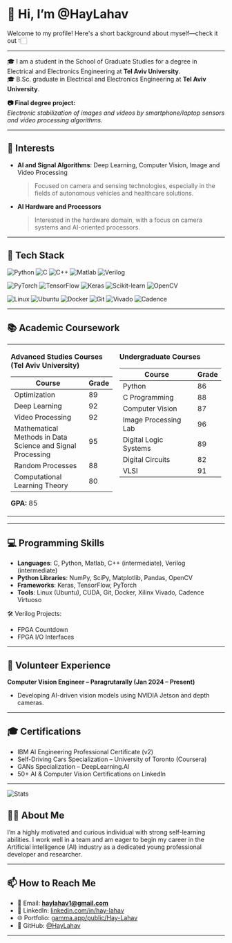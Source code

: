 # 👋 Hi, I’m @HayLahav  
Welcome to my profile! Here's a short background about myself—check it out 👇🏻

---

🎓 I am a student in the School of Graduate Studies for a degree in Electrical and Electronics Engineering at **Tel Aviv University**.  
🎓 B.Sc. graduate in Electrical and Electronics Engineering at **Tel Aviv University**.

**📷 Final degree project:**  
*Electronic stabilization of images and videos by smartphone/laptop sensors and video processing algorithms.*

---

## 🌟 Interests

- **AI and Signal Algorithms**: Deep Learning, Computer Vision, Image and Video Processing  
  > Focused on camera and sensing technologies, especially in the fields of autonomous vehicles and healthcare solutions.

- **AI Hardware and Processors**  
  > Interested in the hardware domain, with a focus on camera systems and AI-oriented processors.

---

## 🧰 Tech Stack

<!-- Programming Languages -->
![Python](https://img.shields.io/badge/Python-3776AB?style=for-the-badge&logo=python&logoColor=white)
![C](https://img.shields.io/badge/C-00599C?style=for-the-badge&logo=c&logoColor=white)
![C++](https://img.shields.io/badge/C++-00599C?style=for-the-badge&logo=c%2b%2b&logoColor=white)
![Matlab](https://img.shields.io/badge/Matlab-%23e16737.svg?style=for-the-badge&logo=mathworks&logoColor=white)
![Verilog](https://img.shields.io/badge/Verilog-8B0000?style=for-the-badge&logo=verilog&logoColor=white)

<!-- Deep Learning & AI -->
![PyTorch](https://img.shields.io/badge/PyTorch-EE4C2C?style=for-the-badge&logo=pytorch&logoColor=white)
![TensorFlow](https://img.shields.io/badge/TensorFlow-FF6F00?style=for-the-badge&logo=tensorflow&logoColor=white)
![Keras](https://img.shields.io/badge/Keras-D00000?style=for-the-badge&logo=keras&logoColor=white)
![Scikit-learn](https://img.shields.io/badge/Scikit--learn-F7931E?style=for-the-badge&logo=scikit-learn&logoColor=white)
![OpenCV](https://img.shields.io/badge/OpenCV-5C3EE8?style=for-the-badge&logo=opencv&logoColor=white)

<!-- Tools & Platforms -->
![Linux](https://img.shields.io/badge/Linux-FCC624?style=for-the-badge&logo=linux&logoColor=black)
![Ubuntu](https://img.shields.io/badge/Ubuntu-E95420?style=for-the-badge&logo=ubuntu&logoColor=white)
![Docker](https://img.shields.io/badge/Docker-2496ED?style=for-the-badge&logo=docker&logoColor=white)
![Git](https://img.shields.io/badge/Git-F05032?style=for-the-badge&logo=git&logoColor=white)
![Vivado](https://img.shields.io/badge/Xilinx%20Vivado-EE0000?style=for-the-badge&logo=xilinx&logoColor=white)
![Cadence](https://img.shields.io/badge/Cadence-ED1C24?style=for-the-badge&logo=cadence&logoColor=white)

---

## 📚 Academic Coursework

<table>
  <tr>
    <td valign="top" width="50%">

<b>Advanced Studies Courses (Tel Aviv University)</b>

| Course                                                             | Grade |
|--------------------------------------------------------------------|-------|
| Optimization                                                       | 89    |
| Deep Learning                                                      | 92    |
| Video Processing                                                   | 92    |
| Mathematical Methods in Data Science and Signal Processing         | 95    |
| Random Processes                                                   | 88    |
| Computational Learning Theory                                      | 80    |

**GPA:** 85

</td>
    <td valign="top" width="50%">

<b>Undergraduate Courses</b>

| Course                     | Grade |
|---------------------------|-------|
| Python                    | 86    |
| C Programming             | 88    |
| Computer Vision           | 87    |
| Image Processing Lab      | 96    |
| Digital Logic Systems     | 89    |
| Digital Circuits          | 82    |
| VLSI                      | 91    |

</td>
  </tr>
</table>

---

## 💻 Programming Skills

- **Languages**: C, Python, Matlab, C++ (intermediate), Verilog (intermediate)  
- **Python Libraries**: NumPy, SciPy, Matplotlib, Pandas, OpenCV  
- **Frameworks**: Keras, TensorFlow, PyTorch  
- **Tools**: Linux (Ubuntu), CUDA, Git, Docker, Xilinx Vivado, Cadence Virtuoso  

🛠 Verilog Projects:
- FPGA Countdown  
- FPGA I/O Interfaces

---

## 🧪 Volunteer Experience

**Computer Vision Engineer – Paragrutarally (Jan 2024 – Present)**  
- Developing AI-driven vision models using NVIDIA Jetson and depth cameras.

---

## 🎓 Certifications

- IBM AI Engineering Professional Certificate (v2)  
- Self-Driving Cars Specialization – University of Toronto (Coursera)  
- GANs Specialization – DeepLearning.AI  
- 50+ AI & Computer Vision Certifications on LinkedIn

---
![Stats](https://github-readme-stats.vercel.app/api?username=HayLahav&show_icons=true&hide_title=true&theme=vercel)


## 🙋‍♂️ About Me

I’m a highly motivated and curious individual with strong self-learning abilities. I work well in a team and am eager to begin my career in the Artificial intelligence (AI) industry as a dedicated young professional developer and researcher.

---

## 📫 How to Reach Me

- 📧 Email: **haylahav1@gmail.com**  
- 🔗 LinkedIn: [linkedin.com/in/hay-lahav](https://linkedin.com/in/hay-lahav)  
- 🌐 Portfolio: [gamma.app/public/Hay-Lahav](https://gamma.app/public/Hay-Lahav-ubnnkqhihluld6j)  
- 🧠 GitHub: [@HayLahav](https://github.com/HayLahav)

---



